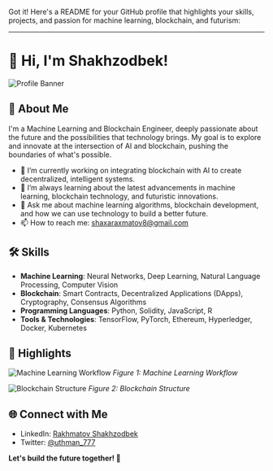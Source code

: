Got it! Here's a README for your GitHub profile that highlights your skills, projects, and passion for machine learning, blockchain, and futurism:

---

# 👋 Hi, I'm Shakhzodbek!

![Profile Banner](https://via.placeholder.com/1200x300.png?text=Welcome+to+My+GitHub+Profile)

## 🚀 About Me
I'm a Machine Learning and Blockchain Engineer, deeply passionate about the future and the possibilities that technology brings. My goal is to explore and innovate at the intersection of AI and blockchain, pushing the boundaries of what's possible.

- 🔭 I’m currently working on integrating blockchain with AI to create decentralized, intelligent systems.
- 🌱 I’m always learning about the latest advancements in machine learning, blockchain technology, and futuristic innovations.
- 💬 Ask me about machine learning algorithms, blockchain development, and how we can use technology to build a better future.
- 📫 How to reach me: shaxaraxmatov8@gmail.com

## 🛠️ Skills
- **Machine Learning**: Neural Networks, Deep Learning, Natural Language Processing, Computer Vision
- **Blockchain**: Smart Contracts, Decentralized Applications (DApps), Cryptography, Consensus Algorithms
- **Programming Languages**: Python, Solidity, JavaScript, R
- **Tools & Technologies**: TensorFlow, PyTorch, Ethereum, Hyperledger, Docker, Kubernetes



## 🌟 Highlights
![Machine Learning Workflow](https://via.placeholder.com/600x300.png?text=Machine+Learning+Workflow)
*Figure 1: Machine Learning Workflow*

![Blockchain Structure](https://via.placeholder.com/600x300.png?text=Blockchain+Structure)
*Figure 2: Blockchain Structure*

## 🌐 Connect with Me
- LinkedIn: [Rakhmatov Shakhzodbek](https://www.linkedin.com/in/shakhzod-rakhmatov-71bb501a8/)
- Twitter: [@uthman_777](https://twitter.com/uthman_777)
  



**Let's build the future together! 🚀**
